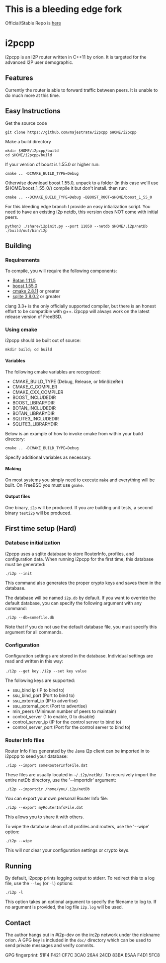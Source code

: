 # This is a bleeding edge fork

Official/Stable Repo is [here](https://github.com/i2pcpp/i2pcpp)

# i2pcpp

i2pcpp is an I2P router written in C++11 by orion. It is targeted for the advanced I2P user demographic.

## Features

Currently the router is able to forward traffic between peers. It is unable to do much more at this time.

## Easy Instructions

Get the source code

    git clone https://github.com/majestrate/i2pcpp $HOME/i2pcpp

Make a build directory

    mkdir $HOME/i2pcpp/build
    cd $HOME/i2pcpp/build

If your version of boost is 1.55.0 or higher run:

    cmake .. -DCMAKE_BUILD_TYPE=Debug

Otherwise download boost 1.55.0, unpack to a folder (in this case we'll use $HOME/boost_1_55_0/)
compile it but don't install. then run:

    cmake .. --DCMAKE_BUILD_TYPE=Debug -DBOOST_ROOT=$HOME/boost_1_55_0

For this bleeding edge branch I provide an easy intialization script.
You need to have an existing i2p netdb, this version does NOT come with initial peers.

    python3 ./share/i2pinit.py --port 11050 --netdb $HOME/.i2p/netDb
    ./build/out/bin/i2p

## Building

### Requirements

To compile, you will require the following components:

* [Botan 1.11.5][1]
* [boost 1.55.0][2]
* [cmake 2.8.11][3] or greater
* [sqlite 3.8.0.2][4] or greater

clang 3.3+ is the only officially supported compiler, but there is an honest effort to be compatible with g++. i2pcpp will always work on the latest release version of FreeBSD.

### Using cmake

i2pcpp should be built out of source:

`mkdir build; cd build`

#### Variables

The following cmake variables are recognized:

* CMAKE_BUILD_TYPE (Debug, Release, or MinSizeRel)
* CMAKE_C_COMPILER
* CMAKE_CXX_COMPILER
* BOOST_INCLUDEDIR
* BOOST_LIBRARYDIR
* BOTAN_INCLUDEDIR
* BOTAN_LIBRARYDIR
* SQLITE3_INCLUDEDIR
* SQLITE3_LIBRARYDIR

Below is an example of how to invoke cmake from within your build directory:

`cmake .. -DCMAKE_BUILD_TYPE=Debug`

Specify additional variables as necessary.

#### Making

On most systems you simply need to execute `make` and everything will be built. On FreeBSD you must use `gmake`.

#### Output files

One binary, `i2p` will be produced. If you are building unit tests, a second binary `testi2p` will be produced.

## First time setup (Hard)

### Database initialization

i2pcpp uses a sqlite database to store RouterInfo, profiles, and configuration data. When running i2pcpp for the first time, this database must be generated:

`./i2p --init`

This command also generates the proper crypto keys and saves them in the database.

The database will be named `i2p.db` by default. If you want to override the default database, you can specify the following argument with any command:

`./i2p --db=somefile.db`

Note that if you do not use the default database file, you must specify this argument for all commands.

### Configuration

Configuration settings are stored in the database. Individual settings are read and written in this way:

`./i2p --get key`
`./i2p --set key value`

The following keys are supported:

* ssu_bind ip (IP to bind to)
* ssu_bind_port (Port to bind to)
* ssu_external_ip (IP to advertise)
* ssu_external_port (Port to advertise)
* min_peers (Minimum number of peers to maintain)
* control_server (1 to enable, 0 to disable)
* control_server_ip (IP for the control server to bind to)
* control_server_port (Port for the control server to bind to)

### Router Info files

Router Info files generated by the Java i2p client can be imported in to i2pcpp to seed your database:

`./i2p --import someRouterInfoFile.dat`

These files are usually located in `~/.i2p/netDb/`. To recursively import the entire netDb directory, use the '--importdir' argument:

`./i2p --importdir /home/you/.i2p/netDb`

You can export your own personal Router Info file:

`./i2p --export myRouterInfoFile.dat`

This allows you to share it with others.

To wipe the database clean of all profiles and routers, use the '--wipe' option:

`./i2p --wipe`

This will *not* clear your configuration settings or crypto keys.

## Running

By default, i2pcpp prints logging output to stderr. To redirect this to a log file, use the `--log` (or `-l`) options:

`./i2p -l`

This option takes an optional argument to specify the filename to log to. If no argument is provided, the log file `i2p.log` will be used.

## Contact

The author hangs out in #i2p-dev on the irc2p network under the nickname orion. A GPG key is included in the `doc/` directory which can be used to send private messages and verify commits.

GPG fingerprint: 51F4 F421 CF7C 3CA0 26A4  24CD 83BA E5AA F4D1 5FC8

[1]: http://botan.randombit.net/download.html
[2]: http://www.boost.org/users/download/
[3]: http://www.cmake.org/cmake/resources/software.html
[4]: http://www.sqlite.org/download.html
